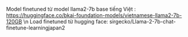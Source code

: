 Model finetuned từ model llama2-7b base tiếng Việt : https://huggingface.co/bkai-foundation-models/vietnamese-llama2-7b-120GB \n
Load finetuned từ hugging face: sirgecko/Llama-2-7b-chat-finetune-learningjapan2
